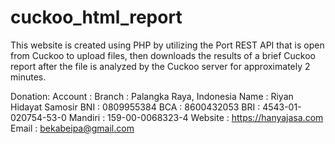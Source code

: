 # cuckoo_html_report
This website is created using PHP by utilizing the Port REST API that is open from Cuckoo to upload files, then downloads the results of a brief Cuckoo report after the file is analyzed by the Cuckoo server for approximately 2 minutes.

Donation:
Account         :
Branch          : Palangka Raya, Indonesia
Name            : Riyan Hidayat Samosir
                  BNI     : 0809955384
                  BCA     : 8600432053
                  BRI     : 4543-01-020754-53-0
                  Mandiri : 159-00-0068323-4
Website         : https://hanyajasa.com
Email           : bekabeipa@gmail.com
